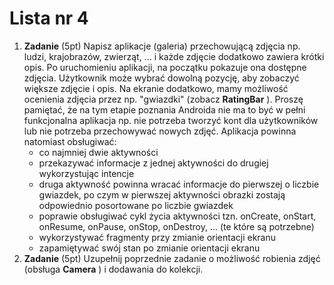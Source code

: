 # Lista nr 4
1. **Zadanie** (5pt) Napisz aplikacje (galeria) przechowującą zdjęcia np. ludzi, krajobrazów, zwierząt, ... i każde zdjęcie dodatkowo zawiera krótki opis. Po uruchomieniu aplikacji, na początku pokazuje ona dostępne zdjęcia. Użytkownik może wybrać dowolną pozycję, aby zobaczyć większe zdjęcie i opis. Na ekranie dodatkowo, mamy możliwość ocenienia zdjęcia przez np. "gwiazdki" (zobacz **RatingBar** ). Proszę pamiętać, że na tym etapie poznania Androida nie ma to być w pełni funkcjonalna aplikacja np. nie potrzeba tworzyć kont dla użytkowników lub nie potrzeba przechowywać nowych zdjęć. Aplikacja powinna natomiast obsługiwać:
    + co najmniej dwie aktywności
    + przekazywać informacje z jednej aktywności do drugiej wykorzystując intencje
    + druga aktywność powinna wracać informacje do pierwszej o liczbie gwiazdek, po czym w pierwszej aktywności obrazki zostają odpowiednio posortowane po liczbie gwiazdek
    + poprawie obsługiwać cykl życia aktywności tzn. onCreate, onStart, onResume, onPause, onStop, onDestroy, ... (te które są potrzebne)
    + wykorzystywać fragmenty przy zmianie orientacji ekranu
    + zapamiętywać swój stan po zmianie orientacji ekranu
2. **Zadanie** (5pt) Uzupełnij poprzednie zadanie o możliwość robienia zdjęć (obsługa **Camera** ) i dodawania do kolekcji.